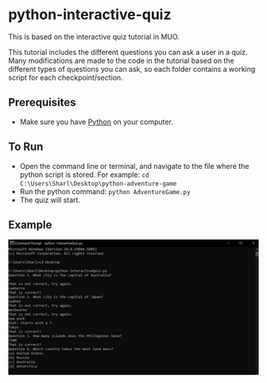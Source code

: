 # python-interactive-quiz

This is based on the interactive quiz tutorial in MUO.

This tutorial includes the different questions you can ask a user in a quiz. Many modifications are made to the code in the tutorial based on the different types of questions you can ask, so each folder contains a working script for each checkpoint/section.

## Prerequisites 

* Make sure you have [Python](https://www.python.org/downloads/) on your computer. 

## To Run

* Open the command line or terminal, and navigate to the file where the python script is stored. For example: `cd C:\Users\Sharl\Desktop\python-adventure-game`
* Run the python command: `python AdventureGame.py`
* The quiz will start.

## Example

![alt text](preview-image.jpg)

